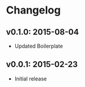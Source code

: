 # Changelog

## v0.1.0: 2015-08-04

- Updated Boilerplate

## v0.0.1: 2015-02-23

- Initial release
